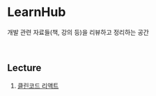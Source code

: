 # LearnHub
개발 관련 자료들(책, 강의 등)을 리뷰하고 정리하는 공간

<br/>

## Lecture
1. [클린코드 리액트](https://github.com/bbak0105/LearnHub/blob/main/CleanCode_React.md)
